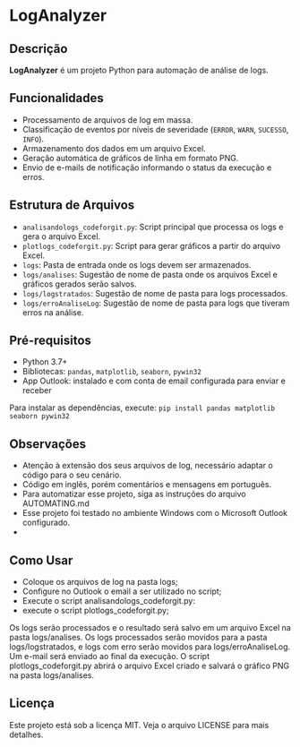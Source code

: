 # LogAnalyzer

## Descrição
**LogAnalyzer** é um projeto Python para automação de análise de logs.

## Funcionalidades
- Processamento de arquivos de log em massa.
- Classificação de eventos por níveis de severidade (`ERROR`, `WARN`, `SUCESSO`, `INFO`).
- Armazenamento dos dados em um arquivo Excel.
- Geração automática de gráficos de linha em formato PNG.
- Envio de e-mails de notificação informando o status da execução e erros.

## Estrutura de Arquivos
- `analisandologs_codeforgit.py`: Script principal que processa os logs e gera o arquivo Excel.
- `plotlogs_codeforgit.py`: Script para gerar gráficos a partir do arquivo Excel.
- `logs`: Pasta de entrada onde os logs devem ser armazenados.
- `logs/analises`: Sugestão de nome de pasta onde os arquivos Excel e gráficos gerados serão salvos.
- `logs/logstratados`: Sugestão de nome de pasta para logs processados.
- `logs/erroAnaliseLog`: Sugestão de nome de pasta para logs que tiveram erros na análise.

## Pré-requisitos
- Python 3.7+
- Bibliotecas: `pandas`, `matplotlib`, `seaborn`, `pywin32`
- App Outlook: instalado e com conta de email configurada para enviar e receber

Para instalar as dependências, execute:
`pip install pandas matplotlib seaborn pywin32`

## Observações
- Atenção à extensão dos seus arquivos de log, necessário adaptar o código para o seu cenário.
- Código em inglês, porém comentários e mensagens em português.
- Para automatizar esse projeto, siga as instruções do arquivo AUTOMATING.md
- Esse projeto foi testado no ambiente Windows com o Microsoft Outlook configurado.
- 

## Como Usar
- Coloque os arquivos de log na pasta logs;
- Configure no Outlook o email a ser utilizado no script;
- Execute o script analisandologs_codeforgit.py:
- execute o script plotlogs_codeforgit.py;

Os logs serão processados e o resultado será salvo em um arquivo Excel na pasta logs/analises.
Os logs processados serão movidos para a pasta logs/logstratados, e logs com erro serão movidos para logs/erroAnaliseLog.
Um e-mail será enviado ao final da execução.
O script plotlogs_codeforgit.py abrirá o arquivo Excel criado e salvará o gráfico PNG na pasta logs/analises.

## Licença
Este projeto está sob a licença MIT. Veja o arquivo LICENSE para mais detalhes.
